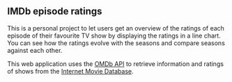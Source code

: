 ## IMDb episode ratings
This is a personal project to let users get an overview of the ratings of each episode of their favourite TV show by displaying the ratings in a line chart. You can see how the ratings evolve with the seasons and compare seasons against each other.

This web application uses the [OMDb API](http://www.omdbapi.com/) to retrieve information and ratings of shows from the [Internet Movie Database](https://www.imdb.com/).
